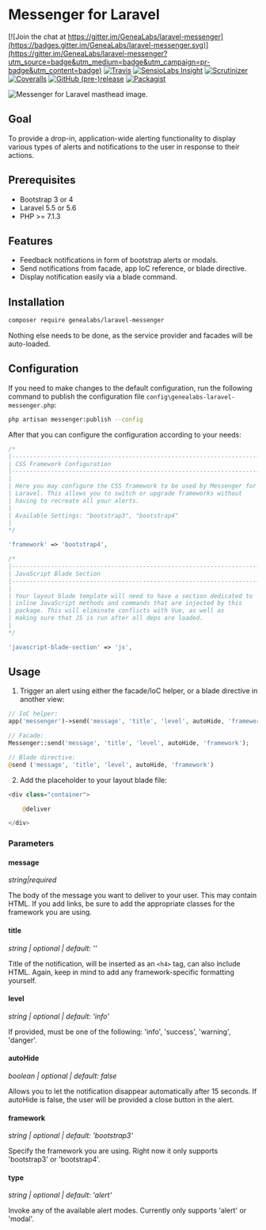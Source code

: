# Messenger for Laravel

[![Join the chat at https://gitter.im/GeneaLabs/laravel-messenger](https://badges.gitter.im/GeneaLabs/laravel-messenger.svg)](https://gitter.im/GeneaLabs/laravel-messenger?utm_source=badge&utm_medium=badge&utm_campaign=pr-badge&utm_content=badge)
[![Travis](https://img.shields.io/travis/GeneaLabs/laravel-messenger.svg)](https://travis-ci.org/GeneaLabs/laravel-messenger)
[![SensioLabs Insight](https://img.shields.io/sensiolabs/i/90b80280-406d-419e-b02a-5debc51e709d.svg)](https://insight.sensiolabs.com/projects/90b80280-406d-419e-b02a-5debc51e709d/analyses/1)
[![Scrutinizer](https://img.shields.io/scrutinizer/g/GeneaLabs/laravel-messenger.svg)](https://scrutinizer-ci.com/g/GeneaLabs/laravel-messenger)
[![Coveralls](https://img.shields.io/coveralls/GeneaLabs/laravel-messenger.svg)](https://coveralls.io/github/GeneaLabs/laravel-messenger)
[![GitHub (pre-)release](https://img.shields.io/github/release/GeneaLabs/laravel-messenger/all.svg)](https://github.com/GeneaLabs/laravel-messenger)
[![Packagist](https://img.shields.io/packagist/dt/GeneaLabs/laravel-messenger.svg)](https://packagist.org/packages/genealabs/laravel-messenger)

![Messenger for Laravel masthead image.](https://repository-images.githubusercontent.com/22565797/33158880-f1b3-11e9-9950-303089f954dc)

## Goal
To provide a drop-in, application-wide alerting functionality to display various
 types of alerts and notifications to the user in response to their actions.

## Prerequisites
- Bootstrap 3 or 4
- Laravel 5.5 or 5.6
- PHP >= 7.1.3

## Features
- Feedback notifications in form of bootstrap alerts or modals.
- Send notifications from facade, app IoC reference, or blade
  directive.
- Display notification easily via a blade command.

## Installation
```sh
composer require genealabs/laravel-messenger
```

Nothing else needs to be done, as the service provider and facades will be auto-loaded.

## Configuration
If you need to make changes to the default configuration, run the following
command to publish the configuration file `config\genealabs-laravel-messenger.php`:
```sh
php artisan messenger:publish --config
```

After that you can configure the configuration according to your needs:
```php
/*
|--------------------------------------------------------------------------
| CSS Framework Configuration
|--------------------------------------------------------------------------
|
| Here you may configure the CSS framework to be used by Messenger for
| Laravel. This allows you to switch or upgrade frameworks without
| having to recreate all your alerts.
|
| Available Settings: "bootstrap3", "bootstrap4"
|
*/

'framework' => 'bootstrap4',

/*
|--------------------------------------------------------------------------
| JavaScript Blade Section
|--------------------------------------------------------------------------
|
| Your layout blade template will need to have a section dedicated to
| inline JavaScript methods and commands that are injected by this
| package. This will eliminate conflicts with Vue, as well as
| making sure that JS is run after all deps are loaded.
|
*/

'javascript-blade-section' => 'js',
```

## Usage
1. Trigger an alert using either the facade/IoC helper, or a blade directive
  in another view:
  ```php
  // IoC helper:
  app('messenger')->send('message', 'title', 'level', autoHide, 'framework');

  // Facade:
  Messenger::send('message', 'title', 'level', autoHide, 'framework');

  // Blade directive:
  @send ('message', 'title', 'level', autoHide, 'framework')
  ```
2. Add the placeholder to your layout blade file:
  ```php
  <div class="container">

      @deliver

  </div>
  ```

### Parameters
#### **message**
_string|required_

The body of the message you want to deliver to your user. This may contain
 HTML. If you add links, be sure to add the appropriate classes for the
 framework you are using.

#### **title**
_string | optional | default: ''_

Title of the notification, will be inserted as an `<h4>` tag, can also include
 HTML. Again, keep in mind to add any framework-specific formatting yourself.

#### **level**
_string | optional | default: 'info'_

If provided, must be one of the following: 'info', 'success', 'warning',
 'danger'.

#### **autoHide**
_boolean | optional | default: false_

Allows you to let the notification disappear automatically after 15 seconds. If
 autoHide is false, the user will be provided a close button in the alert.

#### **framework**
_string | optional | default: 'bootstrap3'_

Specify the framework you are using. Right now it only supports 'bootstrap3'
  or 'bootstrap4'.
#### **type**
_string | optional | default: 'alert'_

Invoke any of the available alert modes. Currently only supports 'alert' or
 'modal'.
